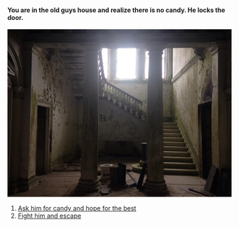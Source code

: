 #### You are in the old guys house and realize there is no candy. He locks the door.
![old-guys-house](images/house.jpg)  

1. [Ask him for candy and hope for the best](knife.md)  
2. [Fight him and escape](safehome.md)